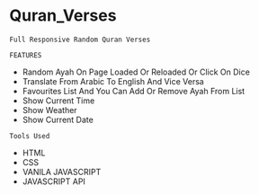 # Quran_Verses

`Full Responsive Random Quran Verses`

`FEATURES`
- Random Ayah On Page Loaded Or Reloaded Or Click On Dice
- Translate From Arabic To English And Vice Versa
- Favourites List And You Can Add Or Remove Ayah From List
- Show Current Time
- Show Weather
- Show Current Date

`Tools Used`
- HTML
- CSS
- VANILA JAVASCRIPT
- JAVASCRIPT API
